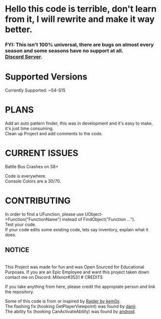 # Hello this code is terrible, don't learn from it, I will rewrite and make it way better.
### FYI: This isn't 100% universal, there are bugs on almost every season and some seasons have no support at all.<br> <a href="https://discord.gg/reboot">Discord Server</a>.

# Supported Versions
Currently Supported: ~S4-S15<br>

# PLANS

Add an auto pattern finder, this was in development and it's easy to make, it's just time consuming.<br>
Clean up Project and add comments to the code.<br>

# CURRENT ISSUES

Battle Bus Crashes on S8+<br>

Code is everywhere.<br>
Console Colors are a 30/70.<br>

# CONTRIBUTING

In order to find a UFunction, please use UObject->Function("FunctionName") instead of FindObject("Function ...").<br>
Test your code.<br>
If your code edits some existing code, lets say inventory, explain what it does.

## NOTICE
<br>
This Project was made for fun and was Open Sourced for Educational Purposes. If you are an Epic Employee and want this project taken down contact me on Discord: Milxnor#3531
# CREDITS

If you take anything from here, please credit the appropiate person and link the repository.<br>

Some of this code is from or inspired by <a href="https://github.com/kem0x/raider3.5">Raider by kem0x</a>.
<br>
The flashing fix (hooking GetPlayerViewpoint) was found by  <a href="https://github.com/biggest-d">danii</a>.
<br>
The ability fix (hooking CanActivateAbility) was found by  <a href="https://github.com/android1337">android</a>.

